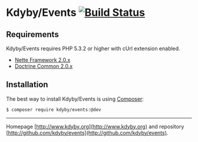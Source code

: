 Kdyby/Events [![Build Status](https://secure.travis-ci.org/Kdyby/Events.png?branch=master)](http://travis-ci.org/Kdyby/Events)
===========================


Requirements
------------

Kdyby/Events requires PHP 5.3.2 or higher with cUrl extension enabled.

- [Nette Framework 2.0.x](https://github.com/nette/nette)
- [Doctrine Common 2.0.x](https://github.com/doctrine/common)


Installation
------------

The best way to install Kdyby/Events is using  [Composer](http://getcomposer.org/):

```sh
$ composer require kdyby/events:@dev
```


-----

Homepage [http://www.kdyby.org](http://www.kdyby.org) and repository [http://github.com/kdyby/events](http://github.com/kdyby/events).
